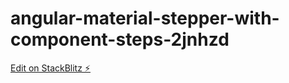 # angular-material-stepper-with-component-steps-2jnhzd

[Edit on StackBlitz ⚡️](https://stackblitz.com/edit/angular-material-stepper-with-component-steps-2jnhzd)